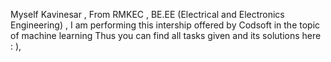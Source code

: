 Myself Kavinesar ,
From RMKEC ,
BE.EE (Electrical and Electronics Engineering) ,
I am performing this intership offered by Codsoft in the topic of machine learning Thus you can find all tasks given and its solutions here : ),
